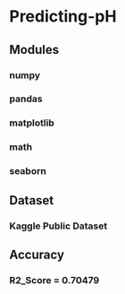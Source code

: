 # Predicting-pH
## Modules 
### numpy 
### pandas
### matplotlib 
### math
### seaborn
## Dataset
### Kaggle Public Dataset
## Accuracy
### R2_Score = 0.70479
